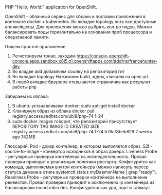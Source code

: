 PHP "Hello, World!" application for OpenShift.

OpenShift - облачный сервис для сборки и поставки приложений в контексте docker + kubernetes.
Во вкладке topology есть все доступные апликейшены. Для приложения можно выбрать кол-во подов. Можно балансировать поды горизонтально на основании проб процессора и оперативной памяти.

Пишем простое приложение.
1) Регистрируем триал, заходим https://console-openshift-console.apps.sandbox.x8i5.p1.openshiftapps.com/add/ns/francehunter-dev
2) Во владке add добавляем ссылку на репозиторий гит
3) Во вкладке topology Нажимаем build, ждем, кликаем на open url.
4) В новой вкладке браузера открывается стрваничка как результат работы php

Забираем из облака:
1) В ubuntu устанавливаем docker: sudo apt-get install docker
2) Клонируем образ из облака docker pull registry.access.redhat.com/ubi8/php-74:1-24
3)  sudo docker images говорит, что репозиторий присутствует
REPOSITORY                               TAG       IMAGE ID       CREATED       SIZE
registry.access.redhat.com/ubi8/php-74   1-24      576cf8beb829   7 weeks ago   742MB

Глоссарий:
Pod - докер контейнер, в котором выполяется образ.
S2I - source-to-image - конвертор исходников в образ докера.
Liveness Probe - регулярные проверки контейнера на жизнедеятельность. Провал проверки приводит к реализиции политики рестарта. Конфигурятся как команда, выполняемая внутри контейнера (можно написать парсер статуса демона в стиле systemctl status myDaemonName | grep "ready").
Readiness Probe - регулярные проверки контейнера на выполнение реквестов. Провал проверки приводит к исключению ip контейнера из балансировки round robin dns. Конфигурятся как урл, порт и таймаут.

